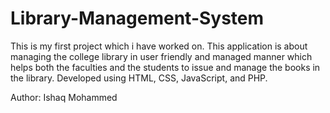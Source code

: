 # Library-Management-System
This is my first project which i have worked on.
This application is about managing the college library in user friendly and managed manner which helps both the faculties and the students to issue and manage the books in the library.
Developed using HTML, CSS, JavaScript, and PHP.  

Author: Ishaq Mohammed
